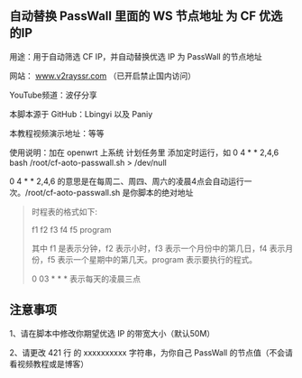 ## 自动替换 PassWall 里面的 WS 节点地址 为 CF 优选的IP


用途：用于自动筛选 CF IP，并自动替换优选 IP 为 PassWall 的节点地址

网站： www.v2rayssr.com （已开启禁止国内访问）

YouTube频道：波仔分享

本脚本源于 GitHub：Lbingyi 以及 Paniy

本教程视频演示地址：等等

使用说明：加在 openwrt 上系统 计划任务里 添加定时运行，如 0 4 * * 2,4,6 bash /root/cf-aoto-passwall.sh > /dev/null

0 4 * * 2,4,6 的意思是在每周二、周四、周六的凌晨4点会自动运行一次。/root/cf-aoto-passwall.sh 是你脚本的绝对地址

> 时程表的格式如下:
> 
> f1 f2 f3 f4 f5 program
> 
> 其中 f1 是表示分钟，f2 表示小时，f3 表示一个月份中的第几日，f4 表示月份，f5 表示一个星期中的第几天。program 表示要执行的程式。
>
> 0 03 * * * 表示每天的凌晨三点

## 注意事项

1、请在脚本中修改你期望优选 IP 的带宽大小（默认50M）

2、请更改 421 行 的 xxxxxxxxxx 字符串，为你自己 PassWall 的节点值（不会请看视频教程或是博客）
